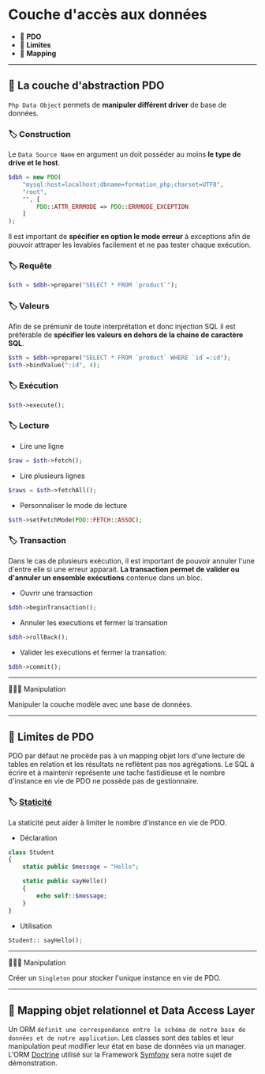 # Couche d'accès aux données

*  🔖 **PDO**
*  🔖 **Limites**
*  🔖 **Mapping**

___

## 📑 La couche d'abstraction PDO

`Php Data Object` permets de **manipuler différent driver** de base de données.

### 🏷️ **Construction**

Le `Data Source Name` en argument un doit posséder au moins **le type de drive et le host**.

```php
$dbh = new PDO(
    "mysql:host=localhost;dbname=formation_php;charset=UTF8",
    "root",
    "", [
        PDO::ATTR_ERRMODE => PDO::ERRMODE_EXCEPTION
    ]
);
```

Il est important de **spécifier en option le mode erreur** à exceptions afin de pouvoir attraper les levables facilement et ne pas tester chaque exécution.

### 🏷️ **Requête**

```php
$sth = $dbh->prepare("SELECT * FROM `product`");
```

### 🏷️ **Valeurs**

Afin de se prémunir de toute interprétation et donc injection SQL il est préférable de **spécifier les valeurs en dehors de la chaine de caractère SQL**.

```php
$sth = $dbh->prepare("SELECT * FROM `product` WHERE `id`=:id");
$sth->bindValue(":id", 4);
```

### 🏷️ **Exécution**

```php
$sth->execute();
```

### 🏷️ **Lecture**

* Lire une ligne

```php
$raw = $sth->fetch();
```
* Lire plusieurs lignes

```php
$raws = $sth->fetchAll();
```

* Personnaliser le mode de lecture

```php
$sth->setFetchMode(PDO::FETCH::ASSOC);
```

### 🏷️ **Transaction**

Dans le cas de plusieurs exécution, il est important de pouvoir annuler l'une d'entre elle si une erreur apparait. **La transaction permet de valider ou d'annuler un ensemble exécutions** contenue dans un bloc.

* Ouvrir une transaction

```php
$dbh->beginTransaction();
```

* Annuler les executions et fermer la transation

```php
$dbh->rollBack();
```

* Valider les executions et fermer la transation:

```php
$dbh->commit();
```

___

👨🏻‍💻 Manipulation

Manipuler la couche modèle avec une base de données.

___

## 📑 Limites de PDO

PDO par défaut ne procède pas à un mapping objet lors d'une lecture de tables en relation et les résultats ne reflètent pas nos agrégations. Le SQL à écrire et à maintenir représente une tache fastidieuse et le nombre d'instance en vie de PDO ne possède pas de gestionnaire.

### 🏷️ **[Staticité](https://www.php.net/manual/fr/language.oop5.static.php)**

La staticité peut aider à limiter le nombre d'instance en vie de PDO.

* Déclaration

```php
class Student
{
    static public $message = "Hello";

    static public sayHello()
    {
        echo self::$message;
    }
}
```

* Utilisation

```php
Student:: sayHello();
```

___

👨🏻‍💻 Manipulation

Créer un `Singleton` pour stocker l'unique instance en vie de PDO.

___

## 📑 Mapping objet relationnel et Data Access Layer

Un ORM `définit une correspondance entre le schéma de notre base de données et de notre application`. Les classes sont des tables et leur manipulation peut modifier leur état en base de données via un manager. L'ORM [Doctrine](https://www.doctrine-project.org/projects/orm.html) utilisé sur la Framework [Symfony](https://symfony.com/) sera notre sujet de démonstration.
